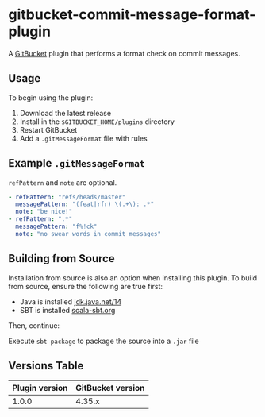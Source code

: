 # gitbucket-commit-message-format-plugin

A [GitBucket](https://github.com/gitbucket/gitbucket) plugin that performs a format check on commit messages.

## Usage

To begin using the plugin:

1. Download the latest release
2. Install in the `$GITBUCKET_HOME/plugins` directory
3. Restart GitBucket
4. Add a `.gitMessageFormat` file with rules

## Example `.gitMessageFormat`

`refPattern` and `note` are optional.

```yaml
- refPattern: "refs/heads/master"
  messagePattern: "(feat|rfr) \(.+\): .*"
  note: "be nice!"
- refPattern: ".*"
  messagePattern: "f%!ck"
  note: "no swear words in commit messages"
```

## Building from Source

Installation from source is also an option when installing this plugin.
To build from source, ensure the following are true first:

- Java is installed [jdk.java.net/14](https://jdk.java.net/14/)
- SBT is installed [scala-sbt.org](https://www.scala-sbt.org/)

Then, continue:

Execute `sbt package` to package the source into a `.jar` file

## Versions Table

| Plugin version | GitBucket version |
|:---------------| :---------------- |
| 1.0.0          | 4.35.x            |
